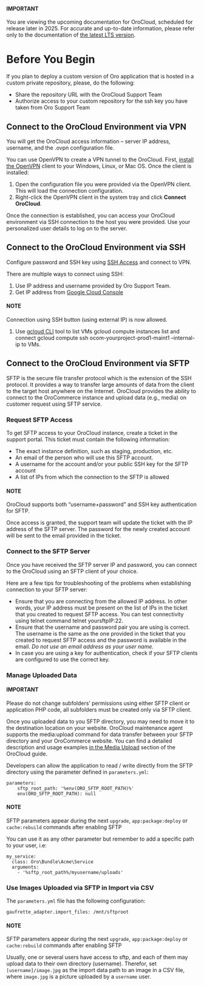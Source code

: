 #### IMPORTANT
You are viewing the upcoming documentation for OroCloud, scheduled for release later in 2025. For accurate and up-to-date information, please refer only to the documentation of <a href="https://doc.oroinc.com/cloud/" target="_blank">the latest LTS version</a>.

# Before You Begin

If you plan to deploy a custom version of Oro application that is hosted in a custom private repository, please, do the following:

* Share the repository URL with the OroCloud Support Team
* Authorize access to your custom repository for the ssh key you have taken from Oro Support Team

## Connect to the OroCloud Environment via VPN

You will get the OroCloud access information – server IP address,  username, and the .ovpn configuration file.

You can use OpenVPN to create a VPN tunnel to the OroCloud. First, <a href="https://openvpn.net/index.php/open-source/documentation/howto.html#install" target="_blank">install the OpenVPN</a> client to your Windows, Linux, or Mac OS. Once the client is installed:

1. Open the configuration file you were provided via the OpenVPN client. This will load the connection configuration.
2. Right-click the OpenVPN client in the system tray and click **Connect OroCloud**.

Once the connection is established, you can access your OroCloud environment via SSH connection to the host you were provided. Use your personalized user details to log on to the server.

## Connect to the OroCloud Environment via SSH

Configure password and SSH key using [SSH Access](../onboarding/ssh-access.md#public-identity-management-ssh) and connect to VPN.

There are multiple ways to connect using SSH:

1. Use IP address and username provided by Oro Support Team.
2. Get IP address from <a href="https://console.cloud.google.com/compute/instances" target="_blank">Google Cloud Console</a>

#### NOTE
Connection using SSH button (using external IP) is now allowed.

1. Use <a href="https://cloud.google.com/sdk/docs/install" target="_blank">gcloud CLI</a> tool to list VMs gcloud compute instances list and connect gcloud compute ssh ocom-yourproject-prod1-maint1 –internal-ip to VMs.

<a id="sftp-access"></a>

## Connect to the OroCloud Environment via SFTP

SFTP is the secure file transfer protocol which is the extension of the SSH protocol. It provides a way to transfer large amounts of data from the client to the target host anywhere on the Internet.
OroCloud provides the ability to connect to the OroCommerce instance and upload data (e.g., media) on customer request using SFTP service.

### Request SFTP Access

To get SFTP access to your OroCloud instance, create a ticket in the support portal. This ticket must contain the following information:

* The exact instance definition, such as staging, production, etc.
* An email of the person who will use this SFTP account.
* A username for the account and/or your public SSH key for the SFTP account
* A list of IPs from which the connection to the SFTP is allowed

#### NOTE
OroCloud supports both “username+password” and SSH key authentication for SFTP.

Once access is granted, the support team will update the ticket with the IP address of the SFTP server. The password for the newly created account will be sent to the email provided in the ticket.

### Connect to the SFTP Server

Once you have received the SFTP server IP and password, you can connect to the OroCloud using an SFTP client of your choice.

Here are a few tips for troubleshooting of the problems when establishing connection to your SFTP server:

* Ensure that you are connecting from the allowed IP address. In other words, your IP address must be present on the list of IPs in the ticket that you created to request SFTP access. You can test connectivity using telnet command telnet yoursftpIP:22.
* Ensure that the username and password pair you are using is correct. The username is the same as the one provided in the ticket that you created to request SFTP access and the password is available in the email. *Do not use an email address as your user name.*
* In case you are using a key for authentication, check if your SFTP clients are configured to use the correct key.

### Manage Uploaded Data

#### IMPORTANT
Please do not change subfolders’ permissions using either SFTP client or application PHP code, all subfolders must be created only via SFTP client.

Once you uploaded data to you SFTP directory, you may need to move it to the destination location on your website.
OroCloud maintenance agent supports the media:upload command for data transfer between your SFTP directory and your OroCommerce website. You can find a detailed description and usage examples [in the Media Upload](media.md#orocloud-maintenance-work-with-media) section of the OroCloud guide.

Developers can allow the application to read / write directly from the SFTP directory using the parameter defined in `parameters.yml`:

```none
parameters:
    sftp_root_path: '%env(ORO_SFTP_ROOT_PATH)%'
    env(ORO_SFTP_ROOT_PATH): null
```

#### NOTE
SFTP parameters appear during the next `upgrade`, `app:package:deploy` or `cache:rebuild` commands after enabling SFTP

You can use it as any other parameter but remember to add a specific path to your user, i.e:

```none
my_service:
  class: Oro\Bundle\Acme\Service
  arguments:
    - '%sftp_root_path%/myusername/uploads'
```

### Use Images Uploaded via SFTP in Import via CSV

The `parameters.yml` file has the following configuration:

```none
gaufrette_adapter.import_files: /mnt/sftproot
```

#### NOTE
SFTP parameters appear during the next `upgrade`, `app:package:deploy` or `cache:rebuild` commands after enabling SFTP

Usually, one or several users have access to sftp, and each of them may upload data to their own directory (username).
Therefor, set `[username]/image.jpg` as the import data path to an image in a CSV file, where `image.jpg` is a picture uploaded by a `username` user.
